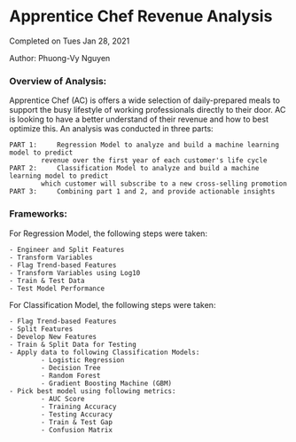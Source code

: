 # Apprentice Chef Revenue Analysis
Completed on Tues Jan 28, 2021 

Author: Phuong-Vy Nguyen 

### Overview of Analysis:
Apprentice Chef (AC) is offers a wide selection of daily-prepared meals to support the busy lifestyle of working professionals directly to their door. AC is looking to have a better understand of their revenue and how to best optimize this. An analysis was conducted in three parts:
  
    PART 1: 	Regression Model to analyze and build a machine learning model to predict 
    		revenue over the first year of each customer's life cycle 
    PART 2: 	Classification Model to analyze and build a machine learning model to predict 
    		which customer will subscribe to a new cross-selling promotion
    PART 3: 	Combining part 1 and 2, and provide actionable insights 

### Frameworks: 
For Regression Model, the following steps were taken: 

    - Engineer and Split Features 
    - Transform Variables
    - Flag Trend-based Features 
    - Transform Variables using Log10 
    - Train & Test Data
    - Test Model Performance 

For Classification Model, the following steps were taken: 

    - Flag Trend-based Features 
    - Split Features 
    - Develop New Features 
    - Train & Split Data for Testing
    - Apply data to following Classification Models:
	        - Logistic Regression
	        - Decision Tree
	        - Random Forest
	        - Gradient Boosting Machine (GBM)
    - Pick best model using following metrics: 
            - AUC Score    
            - Training Accuracy
            - Testing Accuracy                     
            - Train & Test Gap 
            - Confusion Matrix 
